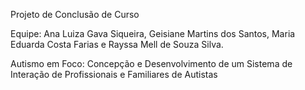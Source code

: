 
Projeto de Conclusão de Curso 

Equipe: Ana Luiza Gava Siqueira, Geisiane Martins dos Santos, Maria Eduarda Costa Farias e Rayssa Mell de Souza Silva. 

Autismo em Foco: Concepção e Desenvolvimento de um Sistema de Interação de Profissionais e Familiares de Autistas
